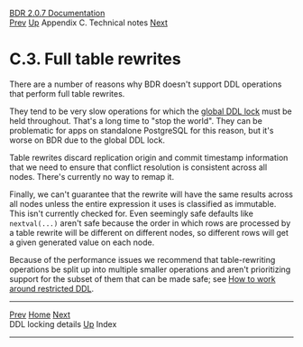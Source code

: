   [BDR 2.0.7 Documentation](README.md)                                                                                                         
  [Prev](technotes-ddl-locking.md "DDL locking details")   [Up](technotes.md)    Appendix C. Technical notes    [Next](bookindex.md "Index")  


# C.3. Full table rewrites

There are a number of reasons why BDR doesn\'t support DDL operations
that perform full table rewrites.

They tend to be very slow operations for which the [global DDL
lock](ddl-replication-advice.md#DDL-REPLICATION-LOCKING) must be held
throughout. That\'s a long time to \"stop the world\". They can be
problematic for apps on standalone PostgreSQL for this reason, but it\'s
worse on BDR due to the global DDL lock.

Table rewrites discard replication origin and commit timestamp
information that we need to ensure that conflict resolution is
consistent across all nodes. There\'s currently no way to remap it.

Finally, we can\'t guarantee that the rewrite will have the same results
across all nodes unless the entire expression it uses is classified as
immutable. This isn\'t currently checked for. Even seemingly safe
defaults like `nextval(...)` aren\'t safe because the order
in which rows are processed by a table rewrite will be different on
different nodes, so different rows will get a given generated value on
each node.

Because of the performance issues we recommend that table-rewriting
operations be split up into multiple smaller operations and aren\'t
prioritizing support for the subset of them that can be made safe; see
[How to work around restricted
DDL](ddl-replication-statements.md#DDL-REPLICATION-HOW).



  --------------------------------------------------- ------------------------------------- ---------------------------------------
  [Prev](technotes-ddl-locking.md)     [Home](README.md)     [Next](bookindex.md)  
  DDL locking details                                  [Up](technotes.md)                                    Index
  --------------------------------------------------- ------------------------------------- ---------------------------------------
